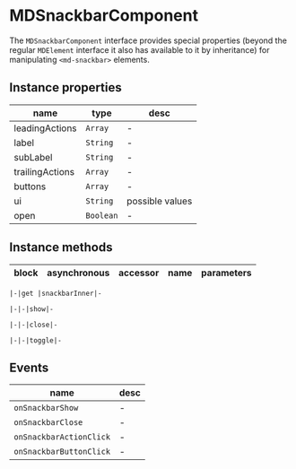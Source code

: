 # MDSnackbarComponent
The `MDSnackbarComponent` interface provides special properties (beyond the regular `MDElement` interface it also has available to it by inheritance) for manipulating `<md-snackbar>` elements.

## Instance properties

name|type|desc
---|---|---
leadingActions|`Array`|-
label|`String`|-
subLabel|`String`|-
trailingActions|`Array`|-
buttons|`Array`|-
ui|`String`|possible values 
open|`Boolean`|-

## Instance methods

block|asynchronous|accessor|name|parameters
---|---|---|---|---

    |-|get |snackbarInner|-

    |-|-|show|-

    |-|-|close|-

    |-|-|toggle|-

## Events

name|desc
---|---
`onSnackbarShow`|-
`onSnackbarClose`|-
`onSnackbarActionClick`|-
`onSnackbarButtonClick`|-
